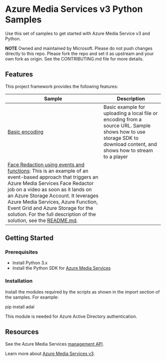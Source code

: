 # Azure Media Services v3 Python Samples

Use this set of samples to get started with Azure Media Service v3 and Python.

**NOTE**
Owned and maintained by Microsoft. Please do not push changes directly to this repo.  Please fork the repo and set it as upstream and your own fork as origin. See the CONTRIBUTING.md file for more details.

## Features

This project framework provides the following features:

| Sample | Description |
|--------|-------------|
|[Basic encoding](/BasicEncoding/)| Basic example for uploading a local file or encoding from a source URL. Sample shows how to use storage SDK to download content, and shows how to stream to a player |
|[Face Redaction using events and functions](/FaceRedactorEventBased/): This is an example of an event-based approach that triggers an Azure Media Services Face Redactor job on a video as soon as it lands on an Azure Storage Account. It leverages Azure Media Services, Azure Function, Event Grid and Azure Storage for the solution. For the full description of the solution, see the [README.md](https://github.com/Azure-Samples/media-services-v3-python/blob/main/VideoAnalytics/FaceRedactorEventBased/README.md).

## Getting Started

### Prerequisites

* Install Python 3.x
* Install the Python SDK for [Azure Media Services](https://docs.microsoft.com/en-us/python/api/overview/azure/media-services?view=azure-python)

### Installation

Install the modules required by the scripts as shown in the *import* section of the samples. For example:

pip install adal

This module is needed for Azure Active Directory authentication.

## Resources

See the Azure Media Services [management API](https://docs.microsoft.com/en-us/python/api/overview/azure/mediaservices/management?view=azure-python).

Learn more about [Azure Media Services v3](https://docs.microsoft.com/en-us/azure/media-services/latest/media-services-overview).

